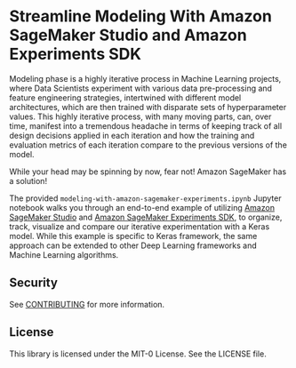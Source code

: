 # Streamline Modeling With Amazon SageMaker Studio and Amazon Experiments SDK

Modeling phase is a highly iterative process in Machine Learning projects, where Data Scientists experiment with various data pre-processing and feature engineering strategies, intertwined with different model architectures, which are then trained with disparate sets of hyperparameter values. This highly iterative process, with many moving parts, can, over time, manifest into a tremendous headache in terms of keeping track of all design decisions applied in each iteration and how the training and evaluation metrics of each iteration compare to the previous versions of the model.

While your head may be spinning by now, fear not! Amazon SageMaker has a solution!

The provided `modeling-with-amazon-sagemaker-experiments.ipynb` Jupyter notebook walks you through an end-to-end example of utilizing [Amazon SageMaker Studio](https://docs.aws.amazon.com/sagemaker/latest/dg/gs-studio.html) and [Amazon SageMaker Experiments SDK](https://sagemaker-experiments.readthedocs.io/en/latest/), to organize, track, visualize and compare our iterative experimentation with a Keras model. While this example is specific to Keras framework, the same approach can be extended to other Deep Learning frameworks and Machine Learning algorithms.

## Security

See [CONTRIBUTING](CONTRIBUTING.md#security-issue-notifications) for more information.

## License

This library is licensed under the MIT-0 License. See the LICENSE file.

